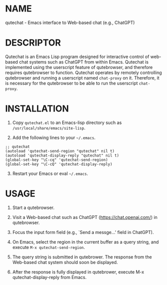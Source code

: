 # NAME

qutechat - Emacs interface to Web-based chat (e.g., ChatGPT)

# DESCRIPTOR

Qutechat is an Emacs Lisp program designed for interactive control of
web-based chat systems such as ChatGPT from within Emacs.  Qutechat is
implemented using the userscript feature of qutebrowser, and therefore
requires qutebrowser to function.  Qutechat operates by remotely
controlling qutebrowser and running a userscript named `chat-proxy` on
it.  Therefore, it is necessary for the qutebrowser to be able to run
the userscript `chat-proxy`.

# INSTALLATION

1. Copy `qutechat.el` to an Emacs-lisp directory such as
   `/usr/local/share/emacs/site-lisp`.

2. Add the following lines to your `~/.emacs`.

``` elisp
;; qutechat
(autoload 'qutechat-send-region "qutechat" nil t)
(autoload 'qutechat-display-reply "qutechat" nil t)
(global-set-key "\C-cq" 'qutechat-send-region)
(global-set-key "\C-cQ" 'qutechat-display-reply)
```

3. Restart your Emacs or eval `~/.emacs`.

# USAGE

1. Start a qutebrowser.

2. Visit a Web-based chat such as ChatGPT (https://chat.openai.com/)
   in qutebrowser.

3. Focus the input form field (e.g., `Send a messge...' field in
   ChatGPT).

4. On Emacs, select the region in the current buffer as a query
   string, and execute `M-x qutechat-send-region`.

5. The query string is submitted in qutebrower.  The response from the
   Web-based chat system should soon be displayed.

6. After the response is fully displayed in qutebrower, execute M-x
   qutechat-display-reply from Emacs.

